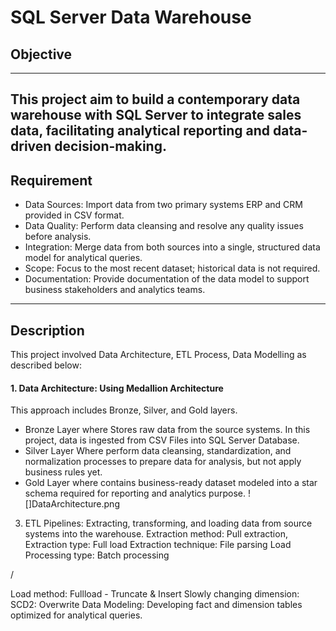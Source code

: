 # SQL Server Data Warehouse
## Objective
---
This project aim to build a contemporary data warehouse with SQL Server to integrate sales data, facilitating analytical reporting and data-driven decision-making.
---
## Requirement
- Data Sources: Import data from two primary systems ERP and CRM provided in CSV format.
- Data Quality: Perform data cleansing and resolve any quality issues before analysis.
- Integration: Merge data from both sources into a single, structured data model for analytical queries.
- Scope: Focus to the most recent dataset; historical data is not required.
- Documentation: Provide documentation of the data model to support business stakeholders and analytics teams.
---
## Description
This project involved Data Architecture, ETL Process, Data Modelling as described below:

#### 1. Data Architecture: Using Medallion Architecture 
This approach includes Bronze, Silver, and Gold layers.
- Bronze Layer where Stores raw data from the source systems. In this project, data is ingested from CSV Files into SQL Server Database.
- Silver Layer Where perform data cleansing, standardization, and normalization processes to prepare data for analysis, but not apply business rules yet.
- Gold Layer where contains business-ready dataset modeled into a star schema required for reporting and analytics purpose.
  ![]DataArchitecture.png
  
3. ETL Pipelines: Extracting, transforming, and loading data from source systems into the warehouse.
Extraction method: Pull extraction,
Extraction type: Full load
Extraction technique: File parsing
Load
Processing type: Batch processing

/

Load method: Fullload - Truncate & Insert 
Slowly changing dimension: SCD2: Overwrite
Data Modeling: Developing fact and dimension tables optimized for analytical queries.



